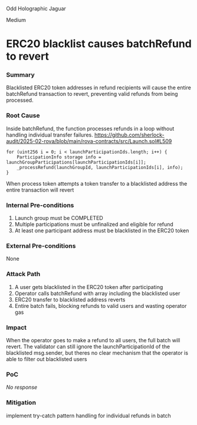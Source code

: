 Odd Holographic Jaguar

Medium

# ERC20 blacklist causes batchRefund to revert

### Summary

Blacklisted ERC20 token addresses in refund recipients will cause the entire batchRefund transaction to revert, preventing valid refunds from being processed.


### Root Cause

Inside batchRefund, the function processes refunds in a loop without handling individual transfer failures.
https://github.com/sherlock-audit/2025-02-rova/blob/main/rova-contracts/src/Launch.sol#L509
```solidity
for (uint256 i = 0; i < launchParticipationIds.length; i++) {
    ParticipationInfo storage info = launchGroupParticipations[launchParticipationIds[i]];
    _processRefund(launchGroupId, launchParticipationIds[i], info);
}
```
When process token attempts a token transfer to a blacklisted address the entire transaction will revert

### Internal Pre-conditions

1. Launch group must be COMPLETED
2. Multiple participations must be unfinalized and eligible for refund
3. At least one participant address must be blacklisted in the ERC20 token

### External Pre-conditions

None

### Attack Path

1. A user gets blacklisted in the ERC20 token after participating
2. Operator calls batchRefund with array including the blacklisted user
3. ERC20 transfer to blacklisted address reverts
4. Entire batch fails, blocking refunds to valid users and wasting operator gas

### Impact

When the operator goes to make a refund to all users, the full batch will revert. The validator can still ignore the launchParticipationId of the blacklisted msg.sender, but theres no clear mechanism that the operator is able to filter out blacklisted users

### PoC

_No response_

### Mitigation

implement try-catch pattern handling for individual refunds in batch